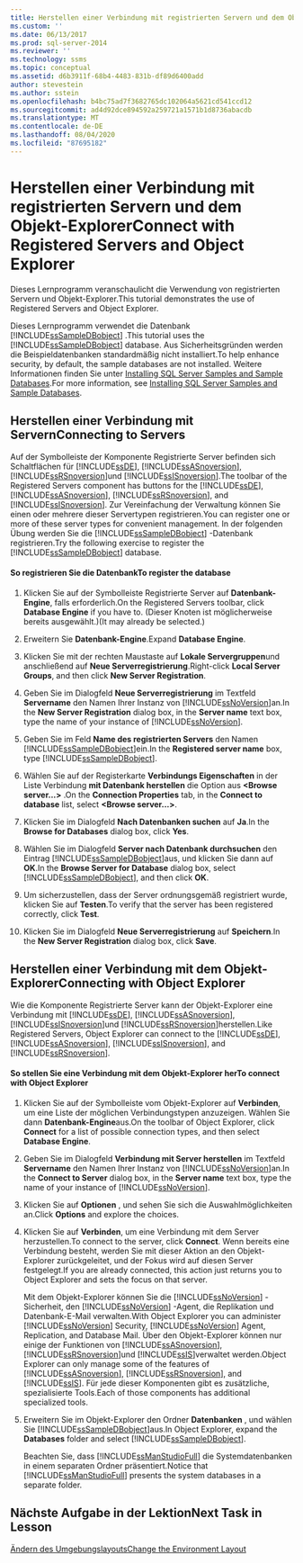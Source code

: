 ```yaml
---
title: Herstellen einer Verbindung mit registrierten Servern und dem Objekt-Explorer | Microsoft-Dokumentation
ms.custom: ''
ms.date: 06/13/2017
ms.prod: sql-server-2014
ms.reviewer: ''
ms.technology: ssms
ms.topic: conceptual
ms.assetid: d6b3911f-68b4-4483-831b-df89d6400add
author: stevestein
ms.author: sstein
ms.openlocfilehash: b4bc75ad7f3682765dc102064a5621cd541ccd12
ms.sourcegitcommit: ad4d92dce894592a259721a1571b1d8736abacdb
ms.translationtype: MT
ms.contentlocale: de-DE
ms.lasthandoff: 08/04/2020
ms.locfileid: "87695182"
---
```

# <a name="connect-with-registered-servers-and-object-explorer"></a><span data-ttu-id="36f68-102">Herstellen einer Verbindung mit registrierten Servern und dem Objekt-Explorer</span><span class="sxs-lookup"><span data-stu-id="36f68-102">Connect with Registered Servers and Object Explorer</span></span>
  <span data-ttu-id="36f68-103">Dieses Lernprogramm veranschaulicht die Verwendung von registrierten Servern und Objekt-Explorer.</span><span class="sxs-lookup"><span data-stu-id="36f68-103">This tutorial demonstrates the use of Registered Servers and Object Explorer.</span></span>  
  
 <span data-ttu-id="36f68-104">Dieses Lernprogramm verwendet die Datenbank [!INCLUDE[ssSampleDBobject](../../includes/sssampledbobject-md.md)] .</span><span class="sxs-lookup"><span data-stu-id="36f68-104">This tutorial uses the [!INCLUDE[ssSampleDBobject](../../includes/sssampledbobject-md.md)] database.</span></span> <span data-ttu-id="36f68-105">Aus Sicherheitsgründen werden die Beispieldatenbanken standardmäßig nicht installiert.</span><span class="sxs-lookup"><span data-stu-id="36f68-105">To help enhance security, by default, the sample databases are not installed.</span></span> <span data-ttu-id="36f68-106">Weitere Informationen finden Sie unter [Installing SQL Server Samples and Sample Databases](http://sqlserversamples.codeplex.com).</span><span class="sxs-lookup"><span data-stu-id="36f68-106">For more information, see [Installing SQL Server Samples and Sample Databases](http://sqlserversamples.codeplex.com).</span></span>  
  
## <a name="connecting-to-servers"></a><span data-ttu-id="36f68-107">Herstellen einer Verbindung mit Servern</span><span class="sxs-lookup"><span data-stu-id="36f68-107">Connecting to Servers</span></span>  
 <span data-ttu-id="36f68-108">Auf der Symbolleiste der Komponente Registrierte Server befinden sich Schaltflächen für [!INCLUDE[ssDE](../../includes/ssde-md.md)], [!INCLUDE[ssASnoversion](../../includes/ssasnoversion-md.md)], [!INCLUDE[ssRSnoversion](../../includes/ssrsnoversion-md.md)]und [!INCLUDE[ssISnoversion](../../includes/ssisnoversion-md.md)].</span><span class="sxs-lookup"><span data-stu-id="36f68-108">The toolbar of the Registered Servers component has buttons for the [!INCLUDE[ssDE](../../includes/ssde-md.md)], [!INCLUDE[ssASnoversion](../../includes/ssasnoversion-md.md)], [!INCLUDE[ssRSnoversion](../../includes/ssrsnoversion-md.md)], and [!INCLUDE[ssISnoversion](../../includes/ssisnoversion-md.md)].</span></span> <span data-ttu-id="36f68-109">Zur Vereinfachung der Verwaltung können Sie einen oder mehrere dieser Servertypen registrieren.</span><span class="sxs-lookup"><span data-stu-id="36f68-109">You can register one or more of these server types for convenient management.</span></span> <span data-ttu-id="36f68-110">In der folgenden Übung werden Sie die [!INCLUDE[ssSampleDBobject](../../includes/sssampledbobject-md.md)] -Datenbank registrieren.</span><span class="sxs-lookup"><span data-stu-id="36f68-110">Try the following exercise to register the [!INCLUDE[ssSampleDBobject](../../includes/sssampledbobject-md.md)] database.</span></span>  
  
#### <a name="to-register-the-database"></a><span data-ttu-id="36f68-111">So registrieren Sie die Datenbank</span><span class="sxs-lookup"><span data-stu-id="36f68-111">To register the database</span></span>  
  
1.  <span data-ttu-id="36f68-112">Klicken Sie auf der Symbolleiste Registrierte Server auf **Datenbank-Engine**, falls erforderlich.</span><span class="sxs-lookup"><span data-stu-id="36f68-112">On the Registered Servers toolbar, click **Database Engine** if you have to.</span></span> <span data-ttu-id="36f68-113">(Dieser Knoten ist möglicherweise bereits ausgewählt.)</span><span class="sxs-lookup"><span data-stu-id="36f68-113">(It may already be selected.)</span></span>  
  
2.  <span data-ttu-id="36f68-114">Erweitern Sie **Datenbank-Engine**.</span><span class="sxs-lookup"><span data-stu-id="36f68-114">Expand **Database Engine**.</span></span>  
  
3.  <span data-ttu-id="36f68-115">Klicken Sie mit der rechten Maustaste auf **Lokale Servergruppen**und anschließend auf **Neue Serverregistrierung**.</span><span class="sxs-lookup"><span data-stu-id="36f68-115">Right-click **Local Server Groups**, and then click **New Server Registration**.</span></span>  
  
4.  <span data-ttu-id="36f68-116">Geben Sie im Dialogfeld **Neue Serverregistrierung** im Textfeld **Servername** den Namen Ihrer Instanz von [!INCLUDE[ssNoVersion](../../includes/ssnoversion-md.md)]an.</span><span class="sxs-lookup"><span data-stu-id="36f68-116">In the **New Server Registration** dialog box, in the **Server name** text box, type the name of your instance of [!INCLUDE[ssNoVersion](../../includes/ssnoversion-md.md)].</span></span>  
  
5.  <span data-ttu-id="36f68-117">Geben Sie im Feld **Name des registrierten Servers** den Namen [!INCLUDE[ssSampleDBobject](../../includes/sssampledbobject-md.md)]ein.</span><span class="sxs-lookup"><span data-stu-id="36f68-117">In the **Registered server name** box, type [!INCLUDE[ssSampleDBobject](../../includes/sssampledbobject-md.md)].</span></span>  
  
6.  <span data-ttu-id="36f68-118">Wählen Sie auf der Registerkarte **Verbindungs Eigenschaften** in der Liste Verbindung **mit Datenbank herstellen** die Option aus **\<Browse server...>** .</span><span class="sxs-lookup"><span data-stu-id="36f68-118">On the **Connection Properties** tab, in the **Connect to database** list, select **\<Browse server...>**.</span></span>  
  
7.  <span data-ttu-id="36f68-119">Klicken Sie im Dialogfeld **Nach Datenbanken suchen** auf **Ja**.</span><span class="sxs-lookup"><span data-stu-id="36f68-119">In the **Browse for Databases** dialog box, click **Yes**.</span></span>  
  
8.  <span data-ttu-id="36f68-120">Wählen Sie im Dialogfeld **Server nach Datenbank durchsuchen** den Eintrag [!INCLUDE[ssSampleDBobject](../../includes/sssampledbobject-md.md)]aus, und klicken Sie dann auf **OK**.</span><span class="sxs-lookup"><span data-stu-id="36f68-120">In the **Browse Server for Database** dialog box, select [!INCLUDE[ssSampleDBobject](../../includes/sssampledbobject-md.md)], and then click **OK**.</span></span>  
  
9. <span data-ttu-id="36f68-121">Um sicherzustellen, dass der Server ordnungsgemäß registriert wurde, klicken Sie auf **Testen**.</span><span class="sxs-lookup"><span data-stu-id="36f68-121">To verify that the server has been registered correctly, click **Test**.</span></span>  
  
10. <span data-ttu-id="36f68-122">Klicken Sie im Dialogfeld **Neue Serverregistrierung** auf **Speichern**.</span><span class="sxs-lookup"><span data-stu-id="36f68-122">In the **New Server Registration** dialog box, click **Save**.</span></span>  
  
## <a name="connecting-with-object-explorer"></a><span data-ttu-id="36f68-123">Herstellen einer Verbindung mit dem Objekt-Explorer</span><span class="sxs-lookup"><span data-stu-id="36f68-123">Connecting with Object Explorer</span></span>  
 <span data-ttu-id="36f68-124">Wie die Komponente Registrierte Server kann der Objekt-Explorer eine Verbindung mit [!INCLUDE[ssDE](../../includes/ssde-md.md)], [!INCLUDE[ssASnoversion](../../includes/ssasnoversion-md.md)], [!INCLUDE[ssISnoversion](../../includes/ssisnoversion-md.md)]und [!INCLUDE[ssRSnoversion](../../includes/ssrsnoversion-md.md)]herstellen.</span><span class="sxs-lookup"><span data-stu-id="36f68-124">Like Registered Servers, Object Explorer can connect to the [!INCLUDE[ssDE](../../includes/ssde-md.md)], [!INCLUDE[ssASnoversion](../../includes/ssasnoversion-md.md)], [!INCLUDE[ssISnoversion](../../includes/ssisnoversion-md.md)], and [!INCLUDE[ssRSnoversion](../../includes/ssrsnoversion-md.md)].</span></span>  
  
#### <a name="to-connect-with-object-explorer"></a><span data-ttu-id="36f68-125">So stellen Sie eine Verbindung mit dem Objekt-Explorer her</span><span class="sxs-lookup"><span data-stu-id="36f68-125">To connect with Object Explorer</span></span>  
  
1.  <span data-ttu-id="36f68-126">Klicken Sie auf der Symbolleiste vom Objekt-Explorer auf **Verbinden**, um eine Liste der möglichen Verbindungstypen anzuzeigen. Wählen Sie dann **Datenbank-Engine**aus.</span><span class="sxs-lookup"><span data-stu-id="36f68-126">On the toolbar of Object Explorer, click **Connect** for a list of possible connection types, and then select **Database Engine**.</span></span>  
  
2.  <span data-ttu-id="36f68-127">Geben Sie im Dialogfeld **Verbindung mit Server herstellen** im Textfeld **Servername** den Namen Ihrer Instanz von [!INCLUDE[ssNoVersion](../../includes/ssnoversion-md.md)]an.</span><span class="sxs-lookup"><span data-stu-id="36f68-127">In the **Connect to Server** dialog box, in the **Server name** text box, type the name of your instance of [!INCLUDE[ssNoVersion](../../includes/ssnoversion-md.md)].</span></span>  
  
3.  <span data-ttu-id="36f68-128">Klicken Sie auf **Optionen** , und sehen Sie sich die Auswahlmöglichkeiten an.</span><span class="sxs-lookup"><span data-stu-id="36f68-128">Click **Options** and explore the choices.</span></span>  
  
4.  <span data-ttu-id="36f68-129">Klicken Sie auf **Verbinden**, um eine Verbindung mit dem Server herzustellen.</span><span class="sxs-lookup"><span data-stu-id="36f68-129">To connect to the server, click **Connect**.</span></span> <span data-ttu-id="36f68-130">Wenn bereits eine Verbindung besteht, werden Sie mit dieser Aktion an den Objekt-Explorer zurückgeleitet, und der Fokus wird auf diesen Server festgelegt.</span><span class="sxs-lookup"><span data-stu-id="36f68-130">If you are already connected, this action just returns you to Object Explorer and sets the focus on that server.</span></span>  
  
     <span data-ttu-id="36f68-131">Mit dem Objekt-Explorer können Sie die [!INCLUDE[ssNoVersion](../../includes/ssnoversion-md.md)] -Sicherheit, den [!INCLUDE[ssNoVersion](../../includes/ssnoversion-md.md)] -Agent, die Replikation und Datenbank-E-Mail verwalten.</span><span class="sxs-lookup"><span data-stu-id="36f68-131">With Object Explorer you can administer [!INCLUDE[ssNoVersion](../../includes/ssnoversion-md.md)] Security, [!INCLUDE[ssNoVersion](../../includes/ssnoversion-md.md)] Agent, Replication, and Database Mail.</span></span> <span data-ttu-id="36f68-132">Über den Objekt-Explorer können nur einige der Funktionen von [!INCLUDE[ssASnoversion](../../includes/ssasnoversion-md.md)], [!INCLUDE[ssRSnoversion](../../includes/ssrsnoversion-md.md)]und [!INCLUDE[ssIS](../../includes/ssis-md.md)]verwaltet werden.</span><span class="sxs-lookup"><span data-stu-id="36f68-132">Object Explorer can only manage some of the features of [!INCLUDE[ssASnoversion](../../includes/ssasnoversion-md.md)], [!INCLUDE[ssRSnoversion](../../includes/ssrsnoversion-md.md)], and [!INCLUDE[ssIS](../../includes/ssis-md.md)].</span></span> <span data-ttu-id="36f68-133">Für jede dieser Komponenten gibt es zusätzliche, spezialisierte Tools.</span><span class="sxs-lookup"><span data-stu-id="36f68-133">Each of those components has additional specialized tools.</span></span>  
  
5.  <span data-ttu-id="36f68-134">Erweitern Sie im Objekt-Explorer den Ordner **Datenbanken** , und wählen Sie [!INCLUDE[ssSampleDBobject](../../includes/sssampledbobject-md.md)]aus.</span><span class="sxs-lookup"><span data-stu-id="36f68-134">In Object Explorer, expand the **Databases** folder and select [!INCLUDE[ssSampleDBobject](../../includes/sssampledbobject-md.md)].</span></span>  
  
     <span data-ttu-id="36f68-135">Beachten Sie, dass [!INCLUDE[ssManStudioFull](../../includes/ssmanstudiofull-md.md)] die Systemdatenbanken in einem separaten Ordner präsentiert.</span><span class="sxs-lookup"><span data-stu-id="36f68-135">Notice that [!INCLUDE[ssManStudioFull](../../includes/ssmanstudiofull-md.md)] presents the system databases in a separate folder.</span></span>  
  
## <a name="next-task-in-lesson"></a><span data-ttu-id="36f68-136">Nächste Aufgabe in der Lektion</span><span class="sxs-lookup"><span data-stu-id="36f68-136">Next Task in Lesson</span></span>  
 [<span data-ttu-id="36f68-137">Ändern des Umgebungslayouts</span><span class="sxs-lookup"><span data-stu-id="36f68-137">Change the Environment Layout</span></span>](lesson-1-3-change-the-environment-layout.md)  
  
  
